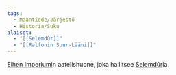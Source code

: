 ```yaml
---
tags:
  - Maantiede/Järjestö
  - Historia/Suku
alaiset:
  - "[[Selemdûr]]"
  - "[[Ralfonin Suur-Lääni]]"
---
```

[Elhen Imperiumi](Elhen%20Imperiumi.md)n aatelishuone, joka hallitsee [Selemdûr](Selemdûr.md)ia.